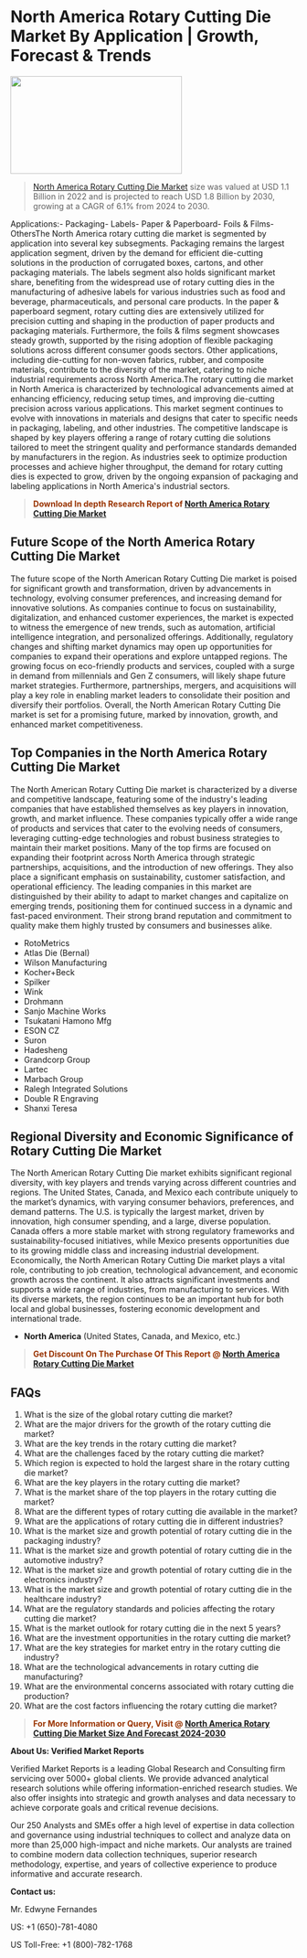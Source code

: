 <p><h1>North America Rotary Cutting Die Market By Application | Growth, Forecast & Trends</h1><p><img class="aligncenter size-medium wp-image-105565" src="https://ffe5etoiles.com/wp-content/uploads/2025/01/MST7-300x171.png" alt="" width="300" height="171" /></p><blockquote><p><a href="https://www.verifiedmarketreports.com/download-sample/?rid=318814&utm_source=Github-NA&utm_medium=355" target="_blank">North America Rotary Cutting Die Market</a> size was valued at USD 1.1 Billion in 2022 and is projected to reach USD 1.8 Billion by 2030, growing at a CAGR of 6.1% from 2024 to 2030.</p></blockquote>Applications:- Packaging- Labels- Paper & Paperboard- Foils & Films- OthersThe North America rotary cutting die market is segmented by application into several key subsegments. Packaging remains the largest application segment, driven by the demand for efficient die-cutting solutions in the production of corrugated boxes, cartons, and other packaging materials. The labels segment also holds significant market share, benefiting from the widespread use of rotary cutting dies in the manufacturing of adhesive labels for various industries such as food and beverage, pharmaceuticals, and personal care products. In the paper & paperboard segment, rotary cutting dies are extensively utilized for precision cutting and shaping in the production of paper products and packaging materials. Furthermore, the foils & films segment showcases steady growth, supported by the rising adoption of flexible packaging solutions across different consumer goods sectors. Other applications, including die-cutting for non-woven fabrics, rubber, and composite materials, contribute to the diversity of the market, catering to niche industrial requirements across North America.The rotary cutting die market in North America is characterized by technological advancements aimed at enhancing efficiency, reducing setup times, and improving die-cutting precision across various applications. This market segment continues to evolve with innovations in materials and designs that cater to specific needs in packaging, labeling, and other industries. The competitive landscape is shaped by key players offering a range of rotary cutting die solutions tailored to meet the stringent quality and performance standards demanded by manufacturers in the region. As industries seek to optimize production processes and achieve higher throughput, the demand for rotary cutting dies is expected to grow, driven by the ongoing expansion of packaging and labeling applications in North America's industrial sectors.</p><blockquote><p><span style="color: #993300;"><strong>Download In depth Research Report of <a href="https://www.verifiedmarketreports.com/download-sample/?rid=318814&utm_source=Github-NA&utm_medium=355">North America Rotary Cutting Die Market</a></strong></span></p></blockquote><h2>Future Scope of the North America Rotary Cutting Die Market</h2><p>The future scope of the North American Rotary Cutting Die market is poised for significant growth and transformation, driven by advancements in technology, evolving consumer preferences, and increasing demand for innovative solutions. As companies continue to focus on sustainability, digitalization, and enhanced customer experiences, the market is expected to witness the emergence of new trends, such as automation, artificial intelligence integration, and personalized offerings. Additionally, regulatory changes and shifting market dynamics may open up opportunities for companies to expand their operations and explore untapped regions. The growing focus on eco-friendly products and services, coupled with a surge in demand from millennials and Gen Z consumers, will likely shape future market strategies. Furthermore, partnerships, mergers, and acquisitions will play a key role in enabling market leaders to consolidate their position and diversify their portfolios. Overall, the North American Rotary Cutting Die market is set for a promising future, marked by innovation, growth, and enhanced market competitiveness.</p><h2>Top Companies in the North America Rotary Cutting Die Market</h2><p>The North American Rotary Cutting Die market is characterized by a diverse and competitive landscape, featuring some of the industry's leading companies that have established themselves as key players in innovation, growth, and market influence. These companies typically offer a wide range of products and services that cater to the evolving needs of consumers, leveraging cutting-edge technologies and robust business strategies to maintain their market positions. Many of the top firms are focused on expanding their footprint across North America through strategic partnerships, acquisitions, and the introduction of new offerings. They also place a significant emphasis on sustainability, customer satisfaction, and operational efficiency. The leading companies in this market are distinguished by their ability to adapt to market changes and capitalize on emerging trends, positioning them for continued success in a dynamic and fast-paced environment. Their strong brand reputation and commitment to quality make them highly trusted by consumers and businesses alike.</p><p><ul><li>RotoMetrics </li><li> Atlas Die (Bernal) </li><li> Wilson Manufacturing </li><li> Kocher+Beck </li><li> Spilker </li><li> Wink </li><li> Drohmann </li><li> Sanjo Machine Works </li><li> Tsukatani Hamono Mfg </li><li> ESON CZ </li><li> Suron </li><li> Hadesheng </li><li> Grandcorp Group </li><li> Lartec </li><li> Marbach Group </li><li> Ralegh Integrated Solutions </li><li> Double R Engraving </li><li> Shanxi Teresa</li></ul></p><h2>Regional Diversity and Economic Significance of Rotary Cutting Die Market</h2><p>The North American Rotary Cutting Die market exhibits significant regional diversity, with key players and trends varying across different countries and regions. The United States, Canada, and Mexico each contribute uniquely to the market’s dynamics, with varying consumer behaviors, preferences, and demand patterns. The U.S. is typically the largest market, driven by innovation, high consumer spending, and a large, diverse population. Canada offers a more stable market with strong regulatory frameworks and sustainability-focused initiatives, while Mexico presents opportunities due to its growing middle class and increasing industrial development. Economically, the North American Rotary Cutting Die market plays a vital role, contributing to job creation, technological advancement, and economic growth across the continent. It also attracts significant investments and supports a wide range of industries, from manufacturing to services. With its diverse markets, the region continues to be an important hub for both local and global businesses, fostering economic development and international trade.</p><ul> <li><strong>North America</strong> (United States, Canada, and Mexico, etc.)</li></ul><blockquote><p><span style="color: #993300;"><strong>Get Discount On The Purchase Of This Report @ <a href="https://www.verifiedmarketreports.com/ask-for-discount/?rid=318814&utm_source=Github-NA&utm_medium=355">North America Rotary Cutting Die Market</a></strong></span></p></blockquote><h2>FAQs</h2><p><ol> <li>What is the size of the global rotary cutting die market?</div><div></li> <li>What are the major drivers for the growth of the rotary cutting die market?</div><div></li> <li>What are the key trends in the rotary cutting die market?</div><div></li> <li>What are the challenges faced by the rotary cutting die market?</div><div></li> <li>Which region is expected to hold the largest share in the rotary cutting die market?</div><div></li> <li>What are the key players in the rotary cutting die market?</div><div></li> <li>What is the market share of the top players in the rotary cutting die market?</div><div></li> <li>What are the different types of rotary cutting die available in the market?</div><div></li> <li>What are the applications of rotary cutting die in different industries?</div><div></li> <li>What is the market size and growth potential of rotary cutting die in the packaging industry?</div><div></li> <li>What is the market size and growth potential of rotary cutting die in the automotive industry?</div><div></li> <li>What is the market size and growth potential of rotary cutting die in the electronics industry?</div><div></li> <li>What is the market size and growth potential of rotary cutting die in the healthcare industry?</div><div></li> <li>What are the regulatory standards and policies affecting the rotary cutting die market?</div><div></li> <li>What is the market outlook for rotary cutting die in the next 5 years?</div><div></li> <li>What are the investment opportunities in the rotary cutting die market?</div><div></li> <li>What are the key strategies for market entry in the rotary cutting die industry?</div><div></li> <li>What are the technological advancements in rotary cutting die manufacturing?</div><div></li> <li>What are the environmental concerns associated with rotary cutting die production?</div><div></li> <li>What are the cost factors influencing the rotary cutting die market?</div><div></li></ol></p><blockquote><p><span style="color: #993300;"><strong>For More Information or Query, Visit @ <a href="https://www.verifiedmarketreports.com/product/rotary-cutting-die-market/">North America Rotary Cutting Die Market Size And Forecast 2024-2030</a></strong></span></p></blockquote><p><strong>About Us: Verified Market Reports</strong></p><p>Verified Market Reports is a leading Global Research and Consulting firm servicing over 5000+ global clients. We provide advanced analytical research solutions while offering information-enriched research studies. We also offer insights into strategic and growth analyses and data necessary to achieve corporate goals and critical revenue decisions.</p><p>Our 250 Analysts and SMEs offer a high level of expertise in data collection and governance using industrial techniques to collect and analyze data on more than 25,000 high-impact and niche markets. Our analysts are trained to combine modern data collection techniques, superior research methodology, expertise, and years of collective experience to produce informative and accurate research.</p><p><strong>Contact us:</strong></p><p>Mr. Edwyne Fernandes</p><p>US: +1 (650)-781-4080</p><p>US Toll-Free: +1 (800)-782-1768</p>
